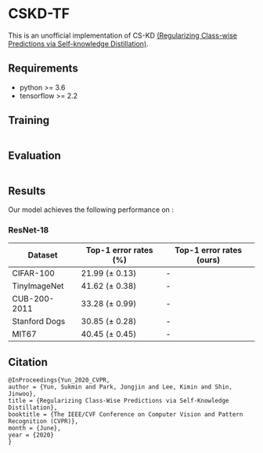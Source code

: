# CSKD-TF
This is an unofficial implementation of CS-KD [(Regularizing Class-wise Predictions via Self-knowledge Distillation)](https://arxiv.org/abs/2003.13964).

## Requirements
- python >= 3.6
- tensorflow >= 2.2

## Training
```
```

## Evaluation
```
```

## Results
Our model achieves the following performance on :
### ResNet-18
|    Dataset    | Top-1 error rates (%) | Top-1 error rates (ours) |
| ------------- | --------------------- | ------------------------ |
|   CIFAR-100   |     21.99 (± 0.13)    |             -            |
| TinyImageNet  |     41.62 (± 0.38)    |             -            |
| CUB-200-2011  |     33.28 (± 0.99)    |             -            |
| Stanford Dogs |     30.85 (± 0.28)    |             -            |
|     MIT67     |     40.45 (± 0.45)    |             -            |

## Citation
```
@InProceedings{Yun_2020_CVPR,
author = {Yun, Sukmin and Park, Jongjin and Lee, Kimin and Shin, Jinwoo},
title = {Regularizing Class-Wise Predictions via Self-Knowledge Distillation},
booktitle = {The IEEE/CVF Conference on Computer Vision and Pattern Recognition (CVPR)},
month = {June},
year = {2020}
}
```